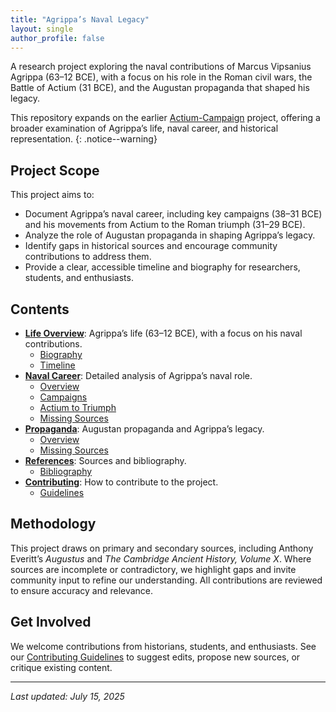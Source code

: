 ```yaml
---
title: "Agrippa’s Naval Legacy"
layout: single
author_profile: false
---
```


A research project exploring the naval contributions of Marcus Vipsanius Agrippa (63–12 BCE), with a focus on his role in the Roman civil wars, the Battle of Actium (31 BCE), and the Augustan propaganda that shaped his legacy.

This repository expands on the earlier [Actium-Campaign](https://github.com/davidrstansfield/Actium-Campaign) project, offering a broader examination of Agrippa’s life, naval career, and historical representation.
{: .notice--warning}

## Project Scope

This project aims to:

- Document Agrippa’s naval career, including key campaigns (38–31 BCE) and his movements from Actium to the Roman triumph (31–29 BCE).
- Analyze the role of Augustan propaganda in shaping Agrippa’s legacy.
- Identify gaps in historical sources and encourage community contributions to address them.
- Provide a clear, accessible timeline and biography for researchers, students, and enthusiasts.

## Contents

- **[Life Overview](./Life-Overview/)**: Agrippa’s life (63–12 BCE), with a focus on his naval contributions.
  - [Biography](./Life-Overview/biography)
  - [Timeline](/.Life-Overview/timeline)
- **[Naval Career](./Naval-Career/)**: Detailed analysis of Agrippa’s naval role.
  - [Overview](./Naval-Career/overview)
  - [Campaigns](./Naval-Career/campaigns)
  - [Actium to Triumph](./Naval-Career/actium-to-triumph)
  - [Missing Sources](./Naval-Career/missing-sources)
- **[Propaganda](./Propaganda/)**: Augustan propaganda and Agrippa’s legacy.
  - [Overview](./Propaganda/overview)
  - [Missing Sources](./Propaganda/missing-sources)
- **[References](./References/)**: Sources and bibliography.
  - [Bibliography](./References/bibliography)
- **[Contributing](./Contributing/)**: How to contribute to the project.
  - [Guidelines](./Contributing/guidelines)

## Methodology

This project draws on primary and secondary sources, including Anthony Everitt’s *Augustus* and *The Cambridge Ancient History, Volume X*. Where sources are incomplete or contradictory, we highlight gaps and invite community input to refine our understanding. All contributions are reviewed to ensure accuracy and relevance.

## Get Involved

We welcome contributions from historians, students, and enthusiasts. See our [Contributing Guidelines](/Contributing/guidelines.md) to suggest edits, propose new sources, or critique existing content.

---

*Last updated: July 15, 2025*